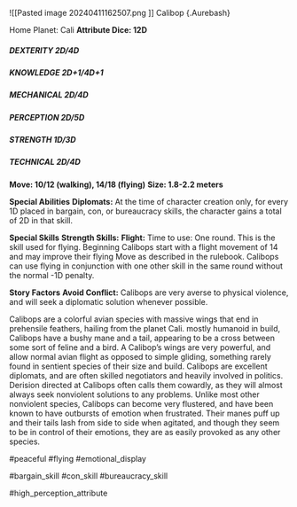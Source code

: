 ![[Pasted image 20240411162507.png ]]
Calibop {.Aurebash}

Home Planet: Cali
**Attribute Dice: 12D**
##### DEXTERITY 2D/4D
##### KNOWLEDGE 2D+1/4D+1
##### MECHANICAL 2D/4D
##### PERCEPTION 2D/5D
##### STRENGTH 1D/3D
##### TECHNICAL 2D/4D
**Move: 10/12 (walking), 14/18 (flying)**
**Size: 1.8-2.2 meters**

**Special Abilities**
**Diplomats:** At the time of character creation only, for every 1D placed in bargain, con, or bureaucracy skills, the character gains a total of 2D in that skill.

**Special Skills**
**Strength Skills:**
**Flight:** Time to use: One round. This is the skill used for flying. Beginning Calibops start with a flight movement of 14 and may improve their flying Move as described in the rulebook. Calibops can use flying in conjunction with one other skill in the same round without the normal -1D penalty.

**Story Factors**
**Avoid Conflict:** Calibops are very averse to physical violence, and will seek a diplomatic solution whenever possible.

Calibops are a colorful avian species with massive wings that end in prehensile feathers, hailing from the planet Cali. mostly humanoid in build, Calibops have a bushy mane and a tail, appearing to be a cross between some sort of feline and a bird. A Calibop’s wings are very powerful, and allow normal avian flight as opposed to simple gliding, something rarely found in sentient species of their size and build. Calibops are excellent diplomats, and are often skilled negotiators and heavily involved in politics. Derision directed at Calibops often calls them cowardly, as they will almost always seek nonviolent solutions to any problems. Unlike most other nonviolent species, Calibops can become very flustered, and have been known to have outbursts of emotion when frustrated. Their manes puff up and their tails lash from side to side when agitated, and though they seem to be in control of their emotions, they are as easily provoked as any other species.


#peaceful #flying #emotional_display 

#bargain_skill #con_skill #bureaucracy_skill

#high_perception_attribute 